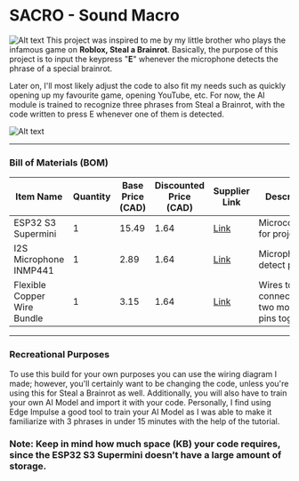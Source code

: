 # **SACRO - Sound Macro**
![Alt text](https://i.imgur.com/TT7PFG5.jpeg)
This project was inspired to me by my little brother who plays the infamous game on **Roblox, Steal a Brainrot**. Basically, the purpose of this project is to input the keypress "**E**" whenever the microphone detects the phrase of a special brainrot. 

Later on, I'll most likely adjust the code to also fit my needs such as quickly opening up my favourite game, opening YouTube, etc. For now, the AI module is trained to recognize three phrases from Steal a Brainrot, with the code written to press E whenever one of them is detected.

![Alt text](https://uk.moyens.net/wp-content/uploads/2025/07/Unlocking-Secret-Brainrots-Master-Steal-a-Brainrot-Game-Tips.webp.jpeg)

---

### **Bill of Materials (BOM)**

| Item Name | Quantity | Base Price (CAD) | Discounted Price (CAD) | Supplier Link | Description |
|-----------|---------|-----------------|------------------------|---------------|-------------|
| ESP32 S3 Supermini | 1 | 15.49 | 1.64 | [Link](https://www.aliexpress.com/item/1005009437349894.html) | Microcontroller for project |
| I2S Microphone INMP441 | 1 | 2.89 | 1.64 | [Link](https://www.aliexpress.com/item/1005006740892303.html) | Microphone to detect phrases |
| Flexible Copper Wire Bundle | 1 | 3.15 | 1.64 | [Link](https://www.aliexpress.com/item/1005006467312913.html) | Wires to connect the two module's pins together |
---
### **Recreational Purposes**
To use this build for your own purposes you can use the wiring diagram I made; however, you'll certainly want to be changing the code, unless you're using this for Steal a Brainrot as well. Additionally, you will also have to train your own AI Model and import it with your code. Personally, I find using Edge Impulse a good tool to train your AI Model as I was able to make it familiarize with 3 phrases in under 15 minutes with the help of the tutorial.

### **Note**: Keep in mind how much space (KB) your code requires, since the ESP32 S3 Supermini doesn’t have a large amount of storage.

